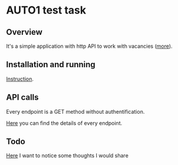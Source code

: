 # AUTO1 test task

## Overview

It's a simple application with http API to work with vacancies ([more](docs/challenge.md)).

## Installation and running

[Instruction](docs/install).

## API calls

Every endpoint is a GET method without authentification.

[Here](docs/api) you can find the details of every endpoint.

## Todo

[Here](docs/todo.md) I want to notice some thoughts I would share